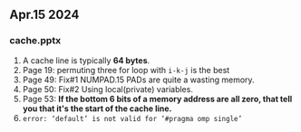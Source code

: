 ## Apr.15 2024

### cache.pptx
1. A cache line is typically **64 bytes**.
2. Page 19: permuting three for loop with `i-k-j` is the best
3. Page 49: Fix#1 NUMPAD.15 PADs are quite a wasting memory.
4. Page 50: Fix#2 Using local(private) variables.
5. Page 53: **If the bottom 6 bits of a memory address are all zero, that tell you that it's the start of the cache line.**
6. `error: ‘default’ is not valid for ‘#pragma omp single’`
